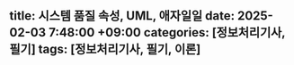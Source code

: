 title: 시스템 품질 속성, UML, 애자일일
date: 2025-02-03 7:48:00 +09:00
categories: [정보처리기사, 필기]
tags: [정보처리기사, 필기, 이론]
---